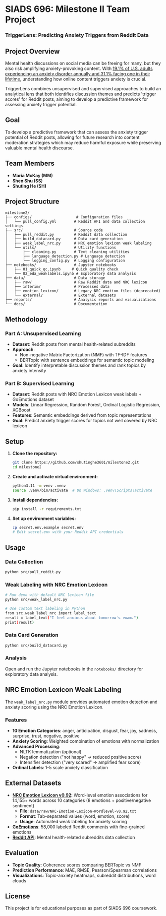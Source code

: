 # SIADS 696: Milestone II Team Project

### TriggerLens: Predicting Anxiety Triggers from Reddit Data


## Project Overview

Mental health discussions on social media can be freeing for many, but they also risk amplifying anxiety-provoking content. With [19.1% of U.S. adults experiencing an anxiety disorder annually and 31.1% facing one in their lifetime](https://www.nimh.nih.gov/health/statistics/any-anxiety-disorder), understanding how online content triggers anxiety is crucial.

TriggerLens combines unsupervised and supervised approaches to build an analytical lens that both identifies discussion themes and predicts 'trigger scores' for Reddit posts, aiming to develop a predictive framework for assessing anxiety trigger potential.

## Goal

To develop a predictive framework that can assess the anxiety trigger potential of Reddit posts, allowing for future research into content moderation strategies which may reduce harmful exposure while preserving valuable mental health discourse.

## Team Members

- **Maria McKay (MM)**
- **Shen Shu (SS)**
- **Shuting He (SH)**

## Project Structure

```
milestone2/
├── configs/                    # Configuration files
│   └── pull_config.yml        # Reddit API and data collection settings
├── src/                       # Source code
│   ├── pull_reddit.py         # Reddit data collection
│   ├── build_datacard.py      # Data card generation
│   ├── weak_label_nrc.py      # NRC emotion lexicon weak labeling
│   └── utils/                 # Utility functions
│       ├── cleaning.py        # Text cleaning utilities
│       ├── language_detection.py # Language detection
│       └── logging_config.py  # Logging configuration
├── notebooks/                 # Jupyter notebooks
│   ├── 01_quick_qc.ipynb     # Quick quality check
│   └── 02_eda_weaklabels.ipynb # Exploratory data analysis
├── data/                      # Data storage
│   ├── raw/                   # Raw Reddit data and NRC lexicon
│   ├── interim/               # Processed data
│   ├── emotion_lexicon/       # Legacy NRC emotion files (deprecated)
│   └── external/              # External datasets
├── reports/                   # Analysis reports and visualizations
└── docs/                      # Documentation
```

## Methodology

### Part A: Unsupervised Learning
- **Dataset**: Reddit posts from mental health-related subreddits
- **Approach**:
  - Non-negative Matrix Factorization (NMF) with TF-IDF features
  - BERTopic with sentence embeddings for semantic topic modeling
- **Goal**: Identify interpretable discussion themes and rank topics by anxiety intensity

### Part B: Supervised Learning
- **Dataset**: Reddit posts with NRC Emotion Lexicon weak labels + GoEmotions dataset
- **Models**: Linear Regression, Random Forest, Ordinal Logistic Regression, XGBoost
- **Features**: Semantic embeddings derived from topic representations
- **Goal**: Predict anxiety trigger scores for topics not well covered by NRC lexicon

## Setup

1. **Clone the repository:**
   ```bash
   git clone https://github.com/shutinghe3601/milestone2.git
   cd milestone2
   ```

2. **Create and activate virtual environment:**
   ```bash
   python3.11 -m venv .venv
   source .venv/bin/activate  # On Windows: .venv\Scripts\activate
   ```

3. **Install dependencies:**
   ```bash
   pip install -r requirements.txt
   ```

4. **Set up environment variables:**
   ```bash
   cp secret.env.example secret.env
   # Edit secret.env with your Reddit API credentials
   ```

## Usage

### Data Collection
```bash
python src/pull_reddit.py
```

### Weak Labeling with NRC Emotion Lexicon
```bash
# Run demo with default NRC lexicon file
python src/weak_label_nrc.py

# Use custom text labeling in Python
from src.weak_label_nrc import label_text
result = label_text("I feel anxious about tomorrow's exam.")
print(result)
```

### Data Card Generation
```bash
python src/build_datacard.py
```

### Analysis
Open and run the Jupyter notebooks in the `notebooks/` directory for exploratory data analysis.

## NRC Emotion Lexicon Weak Labeling

The `weak_label_nrc.py` module provides automated emotion detection and anxiety scoring using the NRC Emotion Lexicon.

### Features
- **10 Emotion Categories**: anger, anticipation, disgust, fear, joy, sadness, surprise, trust, negative, positive
- **Anxiety Scoring**: Weighted combination of emotions with normalization
- **Advanced Processing**: 
  - NLTK lemmatization (optional)
  - Negation detection ("not happy" → reduced positive score)
  - Intensifier detection ("very scared" → amplified fear score)
- **Ordinal Labels**: 1-5 scale anxiety classification

## External Datasets

- **[NRC Emotion Lexicon v0.92](https://saifmohammad.com/WebPages/NRC-Emotion-Lexicon.htm)**: Word-level emotion associations for 14,155+ words across 10 categories (8 emotions + positive/negative sentiment)
  - **File**: `data/raw/NRC-Emotion-Lexicon-Wordlevel-v0.92.txt`
  - **Format**: Tab-separated values (word, emotion, score)
  - **Usage**: Automated weak labeling for anxiety scoring
- **[GoEmotions](https://research.google/blog/goemotions-a-dataset-for-fine-grained-emotion-classification/)**: 58,000 labeled Reddit comments with fine-grained emotions
- **[Reddit API](https://www.reddit.com/dev/api/oauth/)**: Mental health-related subreddits data collection

## Evaluation

- **Topic Quality**: Coherence scores comparing BERTopic vs NMF
- **Prediction Performance**: MAE, RMSE, Pearson/Spearman correlations
- **Visualizations**: Topic-anxiety heatmaps, subreddit distributions, word clouds

## License

This project is for educational purposes as part of SIADS 696 coursework.
